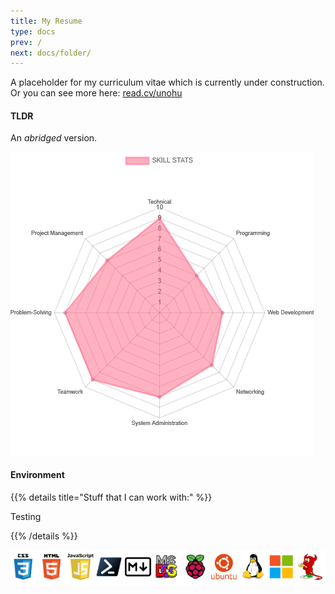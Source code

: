 ```yaml
---
title: My Resume
type: docs
prev: /
next: docs/folder/
---
```


A placeholder for my curriculum vitae which is currently under construction. Or you can see more here: [read.cv/unohu](https://read.cv/unohu)
  

#### TLDR  
An *abridged* version.

![radar chart](./../images/chart.png "My Capabilities Graph")
&nbsp;
  

#### Environment

{{% details title="Stuff that I can work with:" %}}

Testing

{{% /details %}}

![environment](/img/dev.PNG "Dev items")

